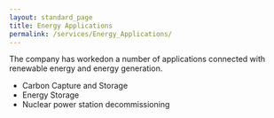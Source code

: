 ```yaml
---
layout: standard_page
title: Energy Applications
permalink: /services/Energy_Applications/
---
```



The company has workedon a number of applications connected with renewable energy and energy generation.

*  Carbon Capture and Storage
*  Energy Storage
*  Nuclear power station decommissioning
